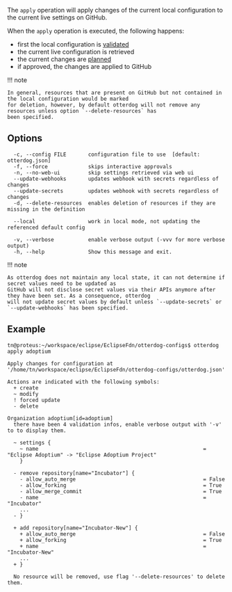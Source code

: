 The `apply` operation will apply changes of the current local configuration to the current live settings on GitHub.

When the `apply` operation is executed, the following happens:

- first the local configuration is [validated](validate.md)
- the current live configuration is retrieved
- the current changes are [planned](plan.md)
- if approved, the changes are applied to GitHub

!!! note

    In general, resources that are present on GitHub but not contained in the local configuration would be marked
    for deletion, however, by default otterdog will not remove any resources unless option `--delete-resources` has
    been specified.

## Options

```shell
  -c, --config FILE       configuration file to use  [default: otterdog.json]
  -f, --force             skips interactive approvals
  -n, --no-web-ui         skip settings retrieved via web ui
  --update-webhooks       updates webhook with secrets regardless of changes
  --update-secrets        updates webhook with secrets regardless of changes
  -d, --delete-resources  enables deletion of resources if they are missing in the definition

  --local                 work in local mode, not updating the referenced default config

  -v, --verbose           enable verbose output (-vvv for more verbose output)
  -h, --help              Show this message and exit.
```

!!! note

    As otterdog does not maintain any local state, it can not determine if secret values need to be updated as
    GitHub will not disclose secret values via their APIs anymore after they have been set. As a consequence, otterdog
    will not update secret values by default unless `--update-secrets` or `--update-webhooks` has been specified.

## Example

```shell
tn@proteus:~/workspace/eclipse/EclipseFdn/otterdog-configs$ otterdog apply adoptium 

Apply changes for configuration at '/home/tn/workspace/eclipse/EclipseFdn/otterdog-configs/otterdog.json'

Actions are indicated with the following symbols:
  + create
  ~ modify
  ! forced update
  - delete

Organization adoptium[id=adoptium]
  there have been 4 validation infos, enable verbose output with '-v' to to display them.
  
  ~ settings {
    ~ name                                                     = "Eclipse Adoptium" -> "Eclipse Adoptium Project"
    }

  - remove repository[name="Incubator"] {
    - allow_auto_merge                                         = False
    - allow_forking                                            = True
    - allow_merge_commit                                       = True
    - name                                                     = "Incubator"
    ...
  - }

  + add repository[name="Incubator-New"] {
    + allow_auto_merge                                         = False
    + allow_forking                                            = True
    + name                                                     = "Incubator-New"
    ...
  + }

  No resource will be removed, use flag '--delete-resources' to delete them.
```
